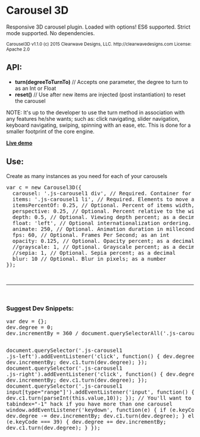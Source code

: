 # Carousel 3D
Responsive 3D carousel plugin.  Loaded with options! ES6 supported.  Strict mode supported. No dependencies.

<small>
Carousel3D v1.1.0
(c) 2015 Clearwave Designs, LLC. http://clearwavedesigns.com
License: Apache 2.0
</small>

<h2>API:</h2>
<ul>
  <li><strong>turn(degreeToTurnTo)</strong> // Accepts one parameter, the degree to turn to as an Int or Float</li>
  <li><strong>reset()</strong> // Use after new items are injected (post instantiation) to reset the carousel</li>
</ul>

<p>NOTE: It's up to the developer to use the turn method in association with any features he/she wants; such as: click navigating, slider navigation, keyboard navigating, swiping, spinning with an ease, etc. This is done for a smaller footprint of the core engine.</p>

<p><a href="http://codepen.io/clearwavedesigns/pen/QjxmxO" target="_blank"><strong>Live demo</strong></a></p>

<h2>Use:</h2>
<p>Create as many instances as you need for each of your carousels</p>
<pre>
var c = new Carousel3D({
  carousel: '.js-carousel1 div', // Required. Container for elements; as selector string
  items: '.js-carousel1 li', // Required. Elements to move around; as selector string
  itemsPercentOf: 0.25, // Optional. Percent of items width, relative to the carousel's width
  perspective: 0.25, // Optional. Percent relative to the width; as a decimal
  depth: 0.5, // Optional. Viewing depth percent; as a decimal
  float: 'left', // Optional internationalization ordering. "Float" items to the 'left' or 'right'
  animate: 250, // Optional. Animation duration in milleconds; as an int
  fps: 60, // Optional. Frames Per Second; as an int
  opacity: 0.125, // Optional. Opacity percent; as a decimal
  //grayscale: 1, // Optional. Grayscale percent; as a decimal
  //sepia: 1, // Optional. Sepia percent; as a decimal
  blur: 10 // Optional. Blur in pixels; as a number
});
</pre>

<br/>
<hr/>
<br/>

<h3>Suggest Dev Snippets:</h3>
<pre>
var dev = {};
dev.degree = 0;
dev.incrementBy = 360 / document.querySelectorAll('.js-carousel1 li').length;

document.querySelector('.js-carousel1 .js-left').addEventListener('click', function() {
  dev.degree -= dev.incrementBy;
  dev.c1.turn(dev.degree);
});
document.querySelector('.js-carousel1 .js-right').addEventListener('click', function() {
  dev.degree += dev.incrementBy;
  dev.c1.turn(dev.degree);
});
document.querySelector('.js-carousel1 input[type="range"]').addEventListener('input', function() {
  dev.c1.turn(parseInt(this.value,10));
});
// You'll want to use the tabindex="-1" hack if you have more than one carousel
window.addEventListener('keydown', function(e) {
  if (e.keyCode === 37) {
    dev.degree -= dev.incrementBy;
    dev.c1.turn(dev.degree);
  } else if (e.keyCode === 39) {
    dev.degree += dev.incrementBy;
    dev.c1.turn(dev.degree);
  }
});
</pre>
